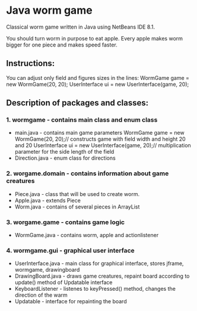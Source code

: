# Java worm game

Classical worm game written in Java using NetBeans IDE 8.1.

You should turn worm in purpose to eat apple. Every apple makes worm bigger for one piece and makes speed faster.

## Instructions:
You can adjust only field and figures sizes in the lines:
  WormGame game = new WormGame(20, 20);
  UserInterface ui = new UserInterface(game, 20);

## Description of packages and classes:

### 1. wormgame - contains main class and enum class
* main.java - contains main game parameters
WormGame game = new WormGame(20, 20);// constructs game with field width and height 20 and 20
UserInterface ui = new UserInterface(game, 20);// multiplication parameter for the side length of the field
* Direction.java - enum class for directions

### 2. worgame.domain - contains information about game creatures
* Piece.java - class that will be used to create worm.
* Apple.java - extends Piece
* Worm.java - contains of several pieces in ArrayList

### 3. worgame.game - contains game logic
* WormGame.java - contains worm, apple and actionlistener

### 4. wormgame.gui - graphical user interface
* UserInterface.java - main class for graphical interface, stores jframe, wormgame, drawingboard
* DrawingBoard.java - draws game creatures, repaint board according to update() method of Updatable interface
* KeyboardListener - listenes to keyPressed() method, changes the direction of the warm
* Updatable - interface for repainting the board

